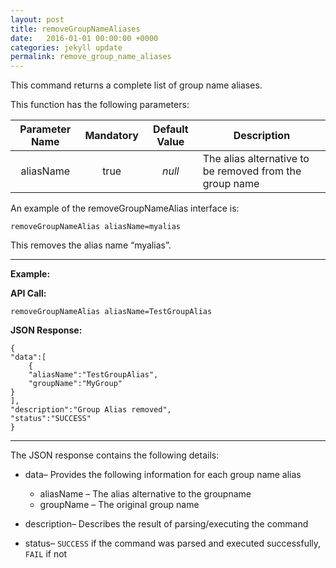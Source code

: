 ```yaml
---
layout: post
title: removeGroupNameAliases
date:   2016-01-01 00:00:00 +0000
categories: jekyll update
permalink: remove_group_name_aliases
---
```


This command returns a complete list of group name aliases.

This function has the following parameters:

| Parameter Name | **Mandatory** | **Default Value** | **Description**                          |
| :------------: | :-----------: | :---------------: | ---------------------------------------- |
|   aliasName    |     true      |      *null*       | The alias alternative to be removed from the group name |

An example of the removeGroupNameAlias interface is:

``` 
removeGroupNameAlias aliasName=myalias
```

This removes the alias name “myalias”.

------

**Example:**

**API Call:**

``` 
removeGroupNameAlias aliasName=TestGroupAlias
```

**JSON Response:**

``` 
{
"data":[
    {
    "aliasName":"TestGroupAlias",
    "groupName":"MyGroup"
}
],
"description":"Group Alias removed",
"status":"SUCCESS"
}
```

------

The JSON response contains the following details:

- data– Provides the following information for each group name alias
  - aliasName – The alias alternative to the groupname
  - groupName – The original group name
- description– Describes the result of parsing/executing the command


- status– `SUCCESS` if the command was parsed and executed successfully, `FAIL` if not
